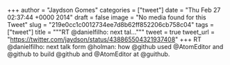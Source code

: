 
+++
author = "Jaydson Gomes"
categories = ["tweet"]
date = "Thu Feb 27 02:37:44 +0000 2014"
draft = false
image = "No media found for this Tweet"
slug = "219e0cc1c0012734ee7d8b62ff852206cb758c04"
tags = ["tweet"]
title = """RT @danielfilho: next tal..."""
tweet = true
tweet_url = "https://twitter.com/jaydson/status/438865504321937408"
+++
RT @danielfilho: next talk form @holman: how @github used @AtomEditor and @github to build @github and @AtomEditor at @guithub.
